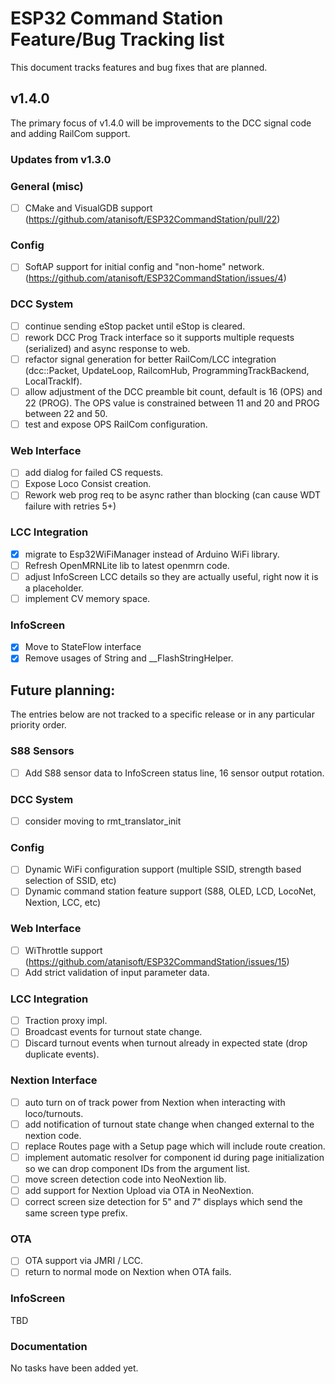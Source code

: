 # ESP32 Command Station Feature/Bug Tracking list
This document tracks features and bug fixes that are planned.

## v1.4.0
The primary focus of v1.4.0 will be improvements to the DCC signal code and adding RailCom support.

### Updates from v1.3.0

### General (misc)

- [ ] CMake and VisualGDB support (https://github.com/atanisoft/ESP32CommandStation/pull/22)

### Config

- [ ] SoftAP support for initial config and "non-home" network. (https://github.com/atanisoft/ESP32CommandStation/issues/4)

### DCC System

- [ ] continue sending eStop packet until eStop is cleared.
- [ ] rework DCC Prog Track interface so it supports multiple requests (serialized) and async response to web.
- [ ] refactor signal generation for better RailCom/LCC integration (dcc::Packet, UpdateLoop, RailcomHub, ProgrammingTrackBackend, LocalTrackIf).
- [ ] allow adjustment of the DCC preamble bit count, default is 16 (OPS) and 22 (PROG). The OPS value is constrained between 11 and 20 and PROG between 22 and 50.
- [ ] test and expose OPS RailCom configuration.

### Web Interface

- [ ] add dialog for failed CS requests.
- [ ] Expose Loco Consist creation.
- [ ] Rework web prog req to be async rather than blocking (can cause WDT failure with retries 5+)

### LCC Integration

- [x] migrate to Esp32WiFiManager instead of Arduino WiFi library.
- [ ] Refresh OpenMRNLite lib to latest openmrn code.
- [ ] adjust InfoScreen LCC details so they are actually useful, right now it is a placeholder.
- [ ] implement CV memory space.

### InfoScreen

- [x] Move to StateFlow interface
- [x] Remove usages of String and __FlashStringHelper.

## Future planning:
The entries below are not tracked to a specific release or in any particular priority order.

### S88 Sensors

- [ ] Add S88 sensor data to InfoScreen status line, 16 sensor output rotation.

### DCC System

- [ ] consider moving to rmt_translator_init

### Config

- [ ] Dynamic WiFi configuration support (multiple SSID, strength based selection of SSID, etc)
- [ ] Dynamic command station feature support (S88, OLED, LCD, LocoNet, Nextion, LCC, etc)

### Web Interface

- [ ] WiThrottle support (https://github.com/atanisoft/ESP32CommandStation/issues/15)
- [ ] Add strict validation of input parameter data.

### LCC Integration

- [ ] Traction proxy impl.
- [ ] Broadcast events for turnout state change.
- [ ] Discard turnout events when turnout already in expected state (drop duplicate events).

### Nextion Interface

- [ ] auto turn on of track power from Nextion when interacting with loco/turnouts.
- [ ] add notification of turnout state change when changed external to the nextion code.
- [ ] replace Routes page with a Setup page which will include route creation.
- [ ] implement automatic resolver for component id during page initialization so we can drop component IDs from the argument list.
- [ ] move screen detection code into NeoNextion lib.
- [ ] add support for Nextion Upload via OTA in NeoNextion.
- [ ] correct screen size detection for 5" and 7" displays which send the same screen type prefix.

### OTA

- [ ] OTA support via JMRI / LCC.
- [ ] return to normal mode on Nextion when OTA fails.

### InfoScreen
TBD

### Documentation
No tasks have been added yet.
